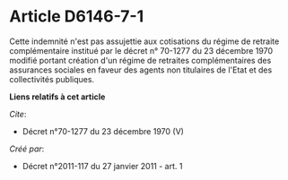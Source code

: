 # Article D6146-7-1

Cette indemnité n'est pas assujettie aux cotisations du régime de retraite complémentaire institué par le décret n° 70-1277
du 23 décembre 1970 modifié portant création d'un régime de retraites complémentaires des assurances sociales en faveur des
agents non titulaires de l'Etat et des collectivités publiques.

**Liens relatifs à cet article**

_Cite_:

  - Décret n°70-1277 du 23 décembre 1970 (V)

_Créé par_:

  - Décret n°2011-117 du 27 janvier 2011 - art. 1
